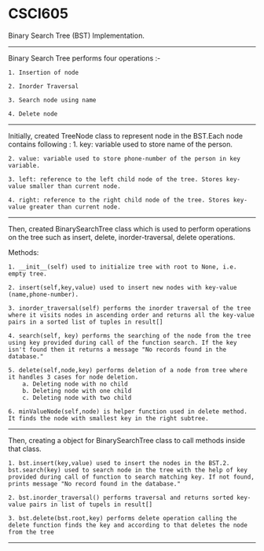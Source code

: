 # CSCI605
Binary Search Tree (BST) Implementation.
___________________________________________________________________________________________________________________________________________
Binary Search Tree performs four operations :-

    1. Insertion of node

    2. Inorder Traversal

    3. Search node using name

    4. Delete node
__________________________________________________________________________________________________________________________________________
Initially, created TreeNode class to represent node in the BST.Each node contains following :
    1. key: variable used to store name of the person.

    2. value: variable used to store phone-number of the person in key variable.

    3. left: reference to the left child node of the tree. Stores key-value smaller than current node.

    4. right: reference to the right child node of the tree. Stores key-value greater than current node.
__________________________________________________________________________________________________________________________________________
Then, created BinarySearchTree class which is used to perform operations on the tree such as insert, delete, inorder-traversal, delete operations.

Methods:

    1. __init__(self) used to initialize tree with root to None, i.e. empty tree.

    2. insert(self,key,value) used to insert new nodes with key-value (name,phone-number).

    3. inorder_traversal(self) performs the inorder traversal of the tree where it visits nodes in ascending order and returns all the key-value pairs in a sorted list of tuples in result[]

    4. search(self, key) performs the searching of the node from the tree using key provided during call of the function search. If the key isn't found then it returns a message "No records found in the database."

    5. delete(self,node,key) performs deletion of a node from tree where it handles 3 cases for node deletion.
        a. Deleting node with no child
        b. Deleting node with one child
        c. Deleting node with two child

    6. minValueNode(self,node) is helper function used in delete method. It finds the node with smallest key in the right subtree.
__________________________________________________________________________________________________________________________________________
Then, creating a object for BinarySearchTree class to call methods inside that class.

    1. bst.insert(key,value) used to insert the nodes in the BST.2. bst.search(key) used to search node in the tree with the help of key provided during call of function to search matching key. If not found, prints message "No record found in the database."

    2. bst.inorder_traversal() performs traversal and returns sorted key-value pairs in list of tupels in result[]
    
    3. bst.delete(bst.root,key) performs delete operation calling the delete function finds the key and according to that deletes the node from the tree
_________________________________________________________________________________________________________________________________________